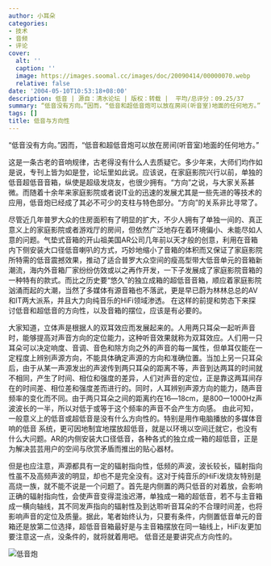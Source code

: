```yaml
---
author: 小耳朵
categories:
- 技术
- 音频
- 评论
cover:
  alt: ''
  caption: ''
  image: https://images.soomal.cc/images/doc/20090414/00000070.webp
  relative: false
date: '2004-05-10T10:53:18+08:00'
description: 低音 | 源自：清水论坛 | 版权：转载 |  平均/总评分：09.25/37
summary: “低音没有方向。”因而，“低音和超低音炮可以放在房间(听音室)地面的任何地方。” 这是一条古老的音响规律，古老得没有什么人去质疑它。多少年来，大师们均作如是说，专刊上皆为如是登，论坛里如此说。
tags: []
title: 低音与方向性
---
```


“低音没有方向。”因而，“低音和超低音炮可以放在房间(听音室)地面的任何地方。”

这是一条古老的音响规律，古老得没有什么人去质疑它。多少年来，大师们均作如是说，专刊上皆为如是登，论坛里如此说。应该说，在家庭影院兴行以前，单独的低音超低音音箱，纵使是超级发烧友，也很少拥有。“方向”之说，与大家关系甚微。而随着十余年来家庭影院或者说IT业的迅速的发展尤其是一些先进的等技术的应用，低音炮已经成了其必不可少的支柱与特色部分。“方向”的关系非比寻常了。

尽管近几年普罗大众的住房面积有了明显的扩大，不少人拥有了单独一间的、真正意义上的家庭影院或者游戏厅的房间，但依然广泛地存在着环境偏小、未能尽如人意的问题。气垫式音箱的开山祖美国AR公司几年前以天才般的创意，利用在音箱内下侧安装大口径低音喇叭的方式，巧妙地缩小了音箱的体积而又保证了家庭影院所特需的低音震撼效果，推动了适合普罗大众空间的瘦高型带大低音单元的音箱新潮流，海内外音箱厂家纷纷仿效或以之再作开发，一下子发展成了家庭影院音箱的一种特有的款式。而比之历史要“悠久”的独立成箱的超低音音箱，顺应着家庭影院汹涌而起的大潮，当然了多媒体有源音箱也不落武，更是早已蔚为林林总总的AV和IT两大派系，并且大力向纯音乐的HiFi领域渗透。 在这样的前提和势态下来探讨低音和超低音的方向性，以及音箱的摆位，应该是有必要的。

大家知道，立体声是根据人的双耳效应而发展起来的。人用两只耳朵一起听声音时，能够提高对声音方向的定位能力，这种听音效果就称为双耳效应。人们用一只耳朵可以决定响度、音调、音色和除方向之外的声音的每一属性，但单耳仅能在一定程度上辨别声源方向，不能具体确定声源的方向和准确位置。当加上另一只耳朵后，由于从某一声源发出的声波传到两只耳朵的距离不等，声音到达两耳的时间就不相同，产生了时间、相位和强度的差异，人们对声音的定位，正是靠这两耳间存在的时间差、相位差和强度差而进行的。同时，人耳辨别声源方向的能力，随声音频率的变化而不同。由于两只耳朵之间的距离约在16―18cm，是800一1000Hz声波波长的一半，所以对低于或等于这个频率的声音不会产生方向感。 由此可知，一般意义上的低音或超低音是没有什么方向性的。特别是用作电脑播放的多媒体音响的低音 系统，更可因地制宜地摆放超低音，就是以环境以空间迁就它，也没有什么大问题。AR的内侧安装大口径低音，各种各式的独立成一箱的超低音，正是为解决芸芸用户的空间与欣赏矛盾而推出的贴心器材。

但是也应注意，声源都具有一定的辐射指向性，低频的声波，波长较长，辐射指向性虽不及高频声波的明显，却也不是完全没有。这对于纯音乐的HiFi发烧友特别是高烧一族，就不能不说是一个问题了。首先是内侧置的两只低音的对着放，会影响正确的辐射指向性，会使声音变得混浊迟滞，单独成一箱的超低音，若不与主音箱成一横向轴线，其不同发声指向的辐射性及到达聆听音耳朵的不合理时间差，也将影响声音的定位及质量。据此，笔者始终认为，只要有条件，内侧置低音单元的音箱还是放第二位选择，超低音音箱最好是与主音箱摆放在同一轴线上，HiFi友更加要注意这一点，没条件的，就将就着用吧。 低音还是要讲究点方向性的。

![低音炮](https://images.soomal.cc/images/doc/20090414/00000070.webp)